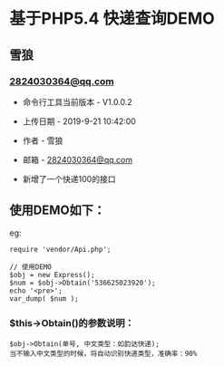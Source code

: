 基于PHP5.4 快递查询DEMO
===============================================
雪狼
-----------------------------------------------

### 2824030364@qq.com 


+ 命令行工具当前版本 - V1.0.0.2

+ 上传日期 - 2019-9-21 10:42:00

+ 作者 - 雪狼

+ 邮箱 - 2824030364@qq.com                                                                                                                    

+ 新增了一个快递100的接口


## 使用DEMO如下：


eg:
```
require 'vendor/Api.php';

// 使用DEMO
$obj = new Express();
$num = $obj->Obtain('536625023920');
echo '<pre>';
var_dump( $num );
````


### $this->Obtain()的参数说明：


``` 
$obj->Obtain(单号, 中文类型：如韵达快递);
当不输入中文类型的时候，将自动识别快递类型，准确率：90%
```
